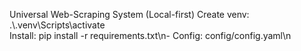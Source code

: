 Universal Web-Scraping System (Local-first)
Create venv: .\\.venv\\Scripts\\activate\
Install: pip install -r requirements.txt\n- Config: config/config.yaml\n
